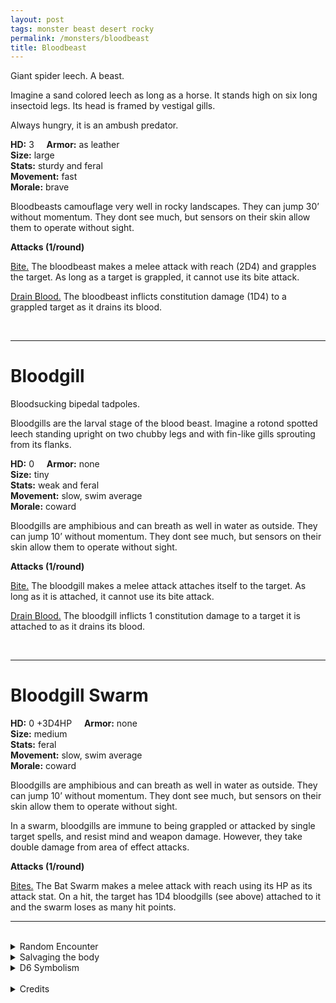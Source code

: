 ```yaml
---
layout: post
tags: monster beast desert rocky
permalink: /monsters/bloodbeast
title: Bloodbeast
---
```


Giant spider leech. A beast.

Imagine a sand colored leech as long as a horse. It stands high on six long insectoid legs. Its head is framed by vestigal gills.

Always hungry, it is an ambush predator.

**HD:** 3  &nbsp; &nbsp;  **Armor:** as leather <br>
**Size:** large <br>
**Stats:** sturdy and feral<br>
**Movement:** fast <br>
**Morale:** brave <br>

Bloodbeasts camouflage very well in rocky landscapes. They can jump 30’ without momentum. They dont see much, but sensors on their skin allow them to operate without sight.

**Attacks (1/round)**

<ins>Bite.</ins> The bloodbeast makes a melee attack with reach (2D4) and grapples the target. As long as a target is grappled, it cannot use its bite attack.

<ins>Drain Blood.</ins> The bloodbeast inflicts constitution damage (1D4) to a grappled target as it drains its blood.

<br>

---

# Bloodgill

Bloodsucking bipedal tadpoles. 

Bloodgills are the larval stage of the blood beast. Imagine a rotond spotted leech standing upright on two chubby legs and with fin-like gills sprouting from its flanks.

**HD:** 0  &nbsp; &nbsp;  **Armor:** none <br>
**Size:** tiny <br>
**Stats:** weak and feral <br>
**Movement:** slow, swim average <br>
**Morale:** coward <br>

Bloodgills are amphibious and can breath as well in water as outside. They can jump 10’ without momentum. They dont see much, but sensors on their skin allow them to operate without sight.

**Attacks (1/round)**

<ins>Bite.</ins> The bloodgill makes a melee attack attaches itself to the target. As long as it is attached, it cannot use its bite attack.

<ins>Drain Blood.</ins> The bloodgill inflicts 1 constitution damage to a target it is attached to as it drains its blood.

<br>

---

# Bloodgill Swarm

**HD:** 0 +3D4HP  &nbsp; &nbsp;  **Armor:** none <br>
**Size:** medium <br>
**Stats:**  feral<br>
**Movement:** slow, swim average <br>
**Morale:** coward <br>

Bloodgills are amphibious and can breath as well in water as outside. They can jump 10’ without momentum. They dont see much, but sensors on their skin allow them to operate without sight.

In a swarm, bloodgills are immune to being grappled or attacked by single target spells, and resist mind and weapon damage. However, they take double damage from area of effect attacks.

**Attacks (1/round)**

<ins>Bites.</ins> The Bat Swarm makes a melee attack with reach using its HP as its attack stat. On a hit, the target has 1D4 bloodgills (see above) attached to it and the swarm loses as many hit points.
<br>

---

<br> 

<details markdown="1">
<summary>Random Encounter</summary>

1. **Monster:** 1 bloodbeast or 1D6 bloodgills or 1 bloodgill swarm.
1. **Lair:** Deep mud pond with mummified animal corpses preserved in it. 2-6 chance there are clusters of reddish eggs. <br>	&nbsp; OR <br>	**Omen:** The smell of fresh mud.
1. **Spoor:** A carcass, sucked dry of its blood.
1. **Tracks:** Small drying mud puddles.
1. **Trace:** A lone, stranded bloodgill. 
1. **Trace:** A wounded herbivore, a large lamprey bite on its side.
</details>

<details markdown="1">
<summary>Salvaging the body</summary>

Blood beast meat is a delicacy in certain cultures, and tastes of iron. Its drool can be used to prevent scarring.

<span class="alchemy">**Leech Drool**. Prevents scarring and pain from an open wound.</span>

</details>

<details markdown="1">
<summary>D6 Symbolism</summary>

In local cultures the bat is a symbol of ...

1. Medicine
1. Eroticism
1. Filth
1. Vampires
1. Nightmares
1. Cursed 
</details>

<br>

<details markdown="1">
<summary>Credits</summary>
The bloodbeast and the bloodgill are orginal creations of [Richard J. Leblanc Jr](http://savevsdragon.blogspot.com/2012/11/new-oebx1e-monster-bloodgill_20.html) originaly for his* Starmaster* sci-fi game. It's weird and I love the idea of being sucked dry by a swarm of bipedal tadpoles. — SaltyGoo
</details>
